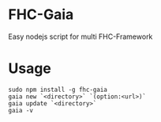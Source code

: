 FHC-Gaia
========

Easy nodejs script for multi FHC-Framework

# Usage

	sudo npm install -g fhc-gaia
	gaia new `<directory>` `(option:<url>)`
	gaia update `<directory>`
	gaia -v
